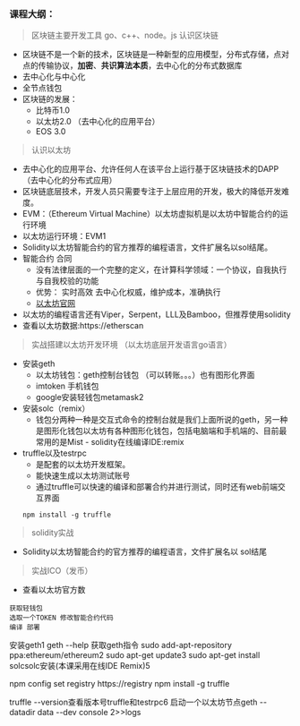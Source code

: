 ### 课程大纲：

> 区块链主要开发工具 go、c++、node。js
> 认识区块链
  - 区块链不是一个新的技术，区块链是一种新型的应用模型，分布式存储，点对点的传输协议，**加密**、**共识算法本质**，去中心化的分布式数据库
  - 去中心化与中心化
  - 全节点钱包
  - 区块链的发展：
    - 比特币1.0
    - 以太坊2.0 （去中心化的应用平台）
    - EOS 3.0

> 认识以太坊
  - 去中心化的应用平台、允许任何人在该平台上运行基于区块链技术的DAPP（去中心化的分布式应用）
  - 区块链底层技术，开发人员只需要专注于上层应用的开发，极大的降低开发难度。
  - EVM：（Ethereum Virtual Machine）以太坊虚拟机是以太坊中智能合约的运行环境
  - 以太坊运行环境：EVM1
  - Solidity以太坊智能合约的官方推荐的编程语言，文件扩展名以sol结尾。
  - 智能合约   合同
    - 没有法律层面的一个完整的定义，在计算科学领域：一个协议，自我执行与自我校验的功能
    - 优势： 实时高效 去中心化权威，维护成本，准确执行
    - [以太坊官网](https://etherscan.io)
  - 以太坊的编程语言还有Viper，Serpent，LLL及Bamboo，但推荐使用solidity
  - 查看以太坊数据:https://etherscan
> 实战搭建以太坊开发环境 （以太坊底层开发语言go语言）
  - 安装geth  
    - 以太坊钱包：geth控制台钱包 （可以转账。。。）也有图形化界面 
    - imtoken 手机钱包
    - google安装轻钱包metamask2
  - 安装solc（remix）
    - 钱包分两种一种是交互式命令的控制台就是我们上面所说的geth，另一种是图形化钱包以太坊有各种图形化钱包，包括电脑端和手机端的、目前最常用的是Mist       - solidity在线编译IDE:remix
  - truffle以及testrpc
    - 是配套的以太坊开发框架。
    - 能快速生成以太坊测试账号
    - 通过truffle可以快速的编译和部署合约并进行测试，同时还有web前端交互界面
    ```shell
    npm install -g truffle
    ```

> solidity实战
  - Solidity以太坊智能合约的官方推荐的编程语言，文件扩展名以
sol结尾
> 实战ICO（发币）
  - 查看以太坊官方数
  ```shell
  获取轻钱包
  选取一个TOKEN 修改智能合约代码
  编译 部署
  ```

安装geth1
geth --help 获取geth指令
sudo add-apt-repository ppa:ethereum/ethereum2
sudo apt-get update3
sudo apt-get install solcsolc安装(本课采用在线IDE Remix)5

npm config set registry https://registry
npm install -g truffle


truffle --version查看版本号truffle和testrpc6
启动一个以太坊节点geth --datadir data --dev console 2>>logs

